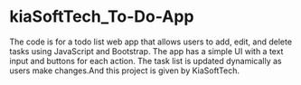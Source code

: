 # kiaSoftTech_To-Do-App
The code is for a todo list web app that allows users to add, edit, and delete tasks using JavaScript and Bootstrap. The app has a simple UI with a text input and buttons for each action. The task list is updated dynamically as users make changes.And this project is given by KiaSoftTech.
